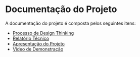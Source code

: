 # Documentação do Projeto

A documentação do projeto é composta pelos seguintes itens: 
 - [Processo de Design Thinking](https://marvelapp.com/project/6693590)
 - [Relatório Técnico](https://miro.com/app/board/uXjVMVe-41U=/)
 - [Apresentação do Projeto](https://www.canva.com/design/DAFnbdpNRfc/cQj4DTzm6jVgjbdZWlGcEg/edit?utm_content=DAFnbdpNRfc&utm_campaign=designshare&utm_medium=link2&utm_source=sharebutton)
 - [Vídeo de Demonstração](https://youtube.com)

